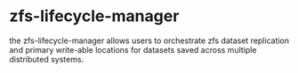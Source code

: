 # zfs-lifecycle-manager
the zfs-lifecycle-manager allows users to orchestrate zfs dataset replication and primary write-able locations for datasets saved across multiple distributed systems.
